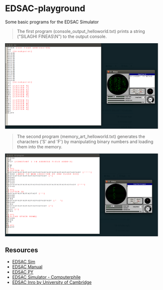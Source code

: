 # EDSAC-playground
Some basic programs for the EDSAC Simulator

> The first program (console_output_helloworld.txt) prints a string ("SILAGHI FINEAS\N") to the output console.

![first program](https://raw.githubusercontent.com/Fineas/EDSAC-playground/master/img/console.png)

> The second program (memory_art_helloworld.txt) generates the characters ('S' and 'F') by manipulating binary numbers and loading them into the memory.

![second program](https://raw.githubusercontent.com/Fineas/EDSAC-playground/master/img/memory.png)

## Resources
- [EDSAC Sim](https://www.dcs.warwick.ac.uk/~edsac/)
- [EDSAC Manual](https://www.dcs.warwick.ac.uk/~edsac/Software/EdsacTG.pdf)
- [EDSAC PY](https://github.com/dwhipple99/edsac/blob/master/edsac.py)
- [EDSAC Simulator - Computerphile](https://www.youtube.com/watch?v=lXJ-tYqPARg)
- [EDSAC Inro by University of Cambridge](https://www.cl.cam.ac.uk/events/EDSAC99/simulators/echo/flat.html)
